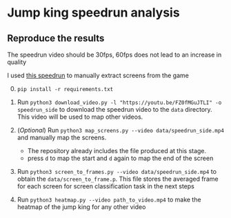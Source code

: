 # Jump king speedrun analysis

## Reproduce the results

The speedrun video should be 30fps, 60fps does not lead to an increase in quality

I used [this speedrun](https://youtu.be/FZ0fMGuJTLI) to manually extract screens from the game

0. `pip install -r requirements.txt`
1. Run `python3 download_video.py -l "https://youtu.be/FZ0fMGuJTLI" -o speedrun_side` to download the speedrun video to the `data` directory. This video will be used to map other videos.
2. (_Optional_) Run `python3 map_screens.py --video data/speedrun_side.mp4` and manually map the screens.

   - The repository already includes the file produced at this stage.
   - press `d` to map the start and `d` again to map the end of the screen

3. Run `python3 screen_to_frames.py --video data/speedrun_side.mp4` to obtain the `data/screen_to_frame.p`. This file stores the averaged frame for each screen for screen classification task in the next steps

4. Run `python3 heatmap.py --video path_to_video.mp4` to make the heatmap of the jump king for any other video
